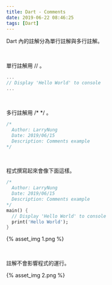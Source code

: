 ```yaml
---
title: Dart - Comments
date: 2019-06-22 08:46:25
tags: [Dart]
---
```


Dart 內的註解分為單行註解與多行註解。  

<!-- More -->

</br>


單行註解用 // 。  

```dart
...
// Display 'Hello World' to console
...
```

</br>


多行註解用 /* */ 。  

```dart
/*
  Author: LarryNung                 
  Date: 2019/06/15
  Description: Comments example
*/
```

</br>


程式撰寫起來會像下面這樣。  

```dart
/*
  Author: LarryNung                   
  Date: 2019/06/15
  Description: Comments example
*/
main() {
  // Display 'Hello World' to console
  print('Hello World');
}
```

{% asset_img 1.png %}

</br>


註解不會影響程式的運行。  

{% asset_img 2.png %}
